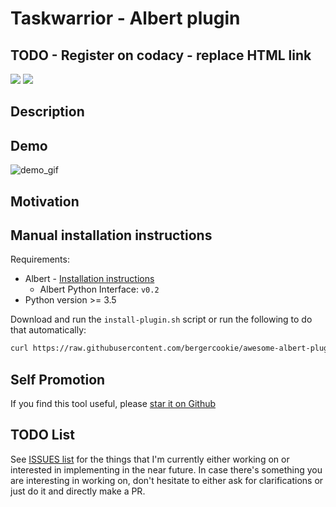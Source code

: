 # Taskwarrior - Albert plugin

## TODO - Register on codacy - replace HTML link

<a href="https://github.com/bergercookie/taskwarrior-albert-plugin">
<img src="https://api.codacy.com/project/badge/Grade/126122966e844bed8e61e7cfbf7023c3"/></a>
<a href=https://github.com/bergercookie/taskwarrior-albert-plugin/blob/master/LICENSE" alt="LICENCE">
<img src="https://img.shields.io/github/license/bergercookie/taskwarrior-albert-plugin.svg" /></a>

## Description

## Demo

![demo_gif](https://github.com/bergercookie/taskwarrior-albert-plugin/blob/master/misc/demo.gif)

## Motivation

## Manual installation instructions

Requirements:

- Albert - [Installation instructions](https://albertlauncher.github.io/docs/installing/)
  - Albert Python Interface: ``v0.2``
- Python version >= 3.5


Download and run the ``install-plugin.sh`` script or run the following to do
that automatically:

```sh
curl https://raw.githubusercontent.com/bergercookie/awesome-albert-plugins/master/plugins/taskwarrior/install-plugin.sh | bash
```
## Self Promotion

If you find this tool useful, please [star it on
Github](https://github.com/bergercookie/taskwarrior-albert-plugin)

## TODO List

See [ISSUES list](https://github.com/bergercookie/taskwarrior-albert-plugin/issues) for the things
that I'm currently either working on or interested in implementing in the near
future. In case there's something you are interesting in working on, don't
hesitate to either ask for clarifications or just do it and directly make a PR.
